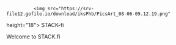                
              <img src="https://srv-file12.gofile.io/download/iksPhb/PicsArt_08-06-09.12.19.png"
height="18"> STACK-fi



Welcome to STACK.fi




